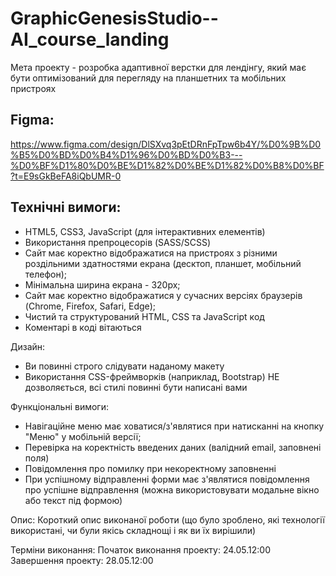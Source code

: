 # GraphicGenesisStudio--AI_course_landing

Мета проекту - розробка адаптивної верстки для лендінгу, який має бути оптимізований для перегляду на планшетних та мобільних пристроях 

## Figma:
https://www.figma.com/design/DlSXvq3pEtDRnFpTpw6b4Y/%D0%9B%D0%B5%D0%BD%D0%B4%D1%96%D0%BD%D0%B3---%D0%BF%D1%80%D0%BE%D1%82%D0%BE%D1%82%D0%B8%D0%BF?t=E9sGkBeFA8iQbUMR-0

## Технічні вимоги:
- HTML5, CSS3, JavaScript (для інтерактивних елементів)
- Використання препроцесорів (SASS/SCSS)
- Сайт має коректно відображатися на пристроях з різними роздільними здатностями екрана (десктоп, планшет, мобільний телефон);
- Мінімальна ширина екрана - 320px;
- Сайт має коректно відображатися у сучасних версіях браузерів (Chrome, Firefox, Safari, Edge);
- Чистий та структурований HTML, CSS та JavaScript код
- Коментарі в коді вітаються

Дизайн: 
- Ви повинні строго слідувати наданому макету
- Використання CSS-фреймворків (наприклад, Bootstrap) НЕ дозволяється, всі стилі повинні бути написані вами

Функціональні вимоги: 
- Навігаційне меню має ховатися/з'являтися при натисканні на кнопку "Меню" у мобільній версії;
- Перевірка на коректність введених даних (валідний email, заповнені поля)
- Повідомлення про помилку при некоректному заповненні
- При успішному відправленні форми має з'являтися повідомлення про успішне 
відправлення (можна використовувати модальне вікно або текст під формою)

Опис:
Короткий опис виконаної роботи (що було зроблено, які технології використані, чи були якісь складнощі і як ви їх вирішили)

Терміни виконання:
Початок виконання проекту: 24.05.12:00
Завершення проекту: 28.05.12:00
